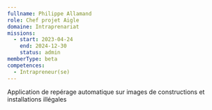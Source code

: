 ```yaml
---
fullname: Philippe Allamand
role: Chef projet Aigle
domaine: Intraprenariat
missions:
  - start: 2023-04-24
    end: 2024-12-30
    status: admin
memberType: beta
competences:
  - Intrapreneur(se)
---
```

Application de repérage automatique sur images de constructions et installations illégales